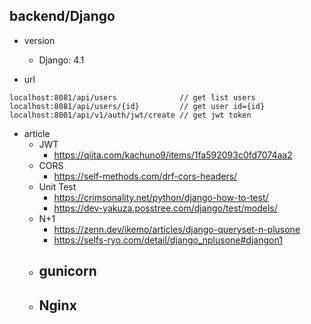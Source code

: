 ## backend/Django
 - version  
    - Django: 4.1  

 - url  
 ```
 localhost:8081/api/users              // get list users
 localhost:8081/api/users/{id}         // get user id={id}
 localhost:8001/api/v1/auth/jwt/create // get jwt token
 ```
- article  
    - JWT  
        - https://qiita.com/kachuno9/items/1fa592093c0fd7074aa2  
    - CORS  
        - https://self-methods.com/drf-cors-headers/  
    - Unit Test  
        - https://crimsonality.net/python/django-how-to-test/  
        - https://dev-yakuza.posstree.com/django/test/models/  
    - N+1  
        - https://zenn.dev/ikemo/articles/django-queryset-n-plusone  
        - https://selfs-ryo.com/detail/django_nplusone#djangon1  
    - gunicorn  
        -   
    - Nginx
        - 

